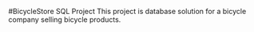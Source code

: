 #BicycleStore SQL Project
This project is database solution for a bicycle company selling bicycle products.
